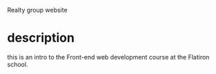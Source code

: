 Realty group website

# description 
this is an intro to the Front-end web development course at the Flatiron school. 